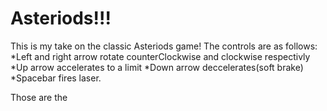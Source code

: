 # Asteriods!!!

This is my take on the classic Asteriods game! The controls are as follows:
*Left and right arrow rotate counterClockwise and clockwise respectivly
*Up arrow accelerates to a limit
*Down arrow deccelerates(soft brake)
*Spacebar fires laser.

Those are the 
